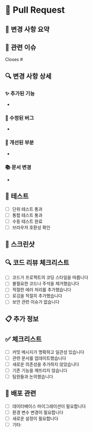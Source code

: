 # 🔄 Pull Request

## 📝 변경 사항 요약
<!-- 이 PR에서 변경된 내용을 간단하게 요약해주세요 -->

## 🎯 관련 이슈
<!-- 이 PR이 해결하는 이슈가 있다면 링크해주세요 -->
Closes #

## 🔍 변경 사항 상세
<!-- 변경된 내용을 자세히 설명해주세요 -->

### ✨ 추가된 기능
- 

### 🐛 수정된 버그
- 

### 🔧 개선된 부분
- 

### 📚 문서 변경
- 

## 🧪 테스트
<!-- 어떤 테스트를 수행했는지 설명해주세요 -->
- [ ] 단위 테스트 통과
- [ ] 통합 테스트 통과
- [ ] 수동 테스트 완료
- [ ] 브라우저 호환성 확인

## 📸 스크린샷
<!-- 필요하다면 스크린샷을 첨부해주세요 -->

## 🔍 코드 리뷰 체크리스트
- [ ] 코드가 프로젝트의 코딩 스타일을 따릅니다
- [ ] 불필요한 코드나 주석을 제거했습니다
- [ ] 적절한 에러 처리를 추가했습니다
- [ ] 로깅을 적절히 추가했습니다
- [ ] 보안 관련 이슈가 없습니다

## 📋 추가 정보
<!-- 리뷰어가 알아야 할 추가 정보가 있다면 작성해주세요 -->

## ✅ 체크리스트
- [ ] 커밋 메시지가 명확하고 일관성 있습니다
- [ ] 관련 문서를 업데이트했습니다
- [ ] 새로운 의존성을 추가하지 않았습니다
- [ ] 기존 기능을 깨뜨리지 않습니다
- [ ] 팀원들과 논의했습니다

## 🚀 배포 관련
- [ ] 데이터베이스 마이그레이션이 필요합니다
- [ ] 환경 변수 변경이 필요합니다
- [ ] 새로운 설정이 필요합니다
- [ ] 기타:
